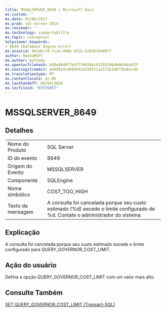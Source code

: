 ```yaml
---
title: MSSQLSERVER_8649 | Microsoft Docs
ms.custom: ''
ms.date: 03/06/2017
ms.prod: sql-server-2014
ms.reviewer: ''
ms.technology: supportability
ms.topic: conceptual
helpviewer_keywords:
- 8649 (Database Engine error)
ms.assetid: 992dbc74-7c3a-498b-9f1b-b28387640677
author: MashaMSFT
ms.author: mathoma
ms.openlocfilehash: b39ed0d8ffe5f7f601b6cb1393596d0d6546e557
ms.sourcegitcommit: ad4d92dce894592a259721a1571b1d8736abacdb
ms.translationtype: MT
ms.contentlocale: pt-BR
ms.lasthandoff: 08/04/2020
ms.locfileid: "87575857"
---
```

# <a name="mssqlserver_8649"></a>MSSQLSERVER_8649
    
## <a name="details"></a>Detalhes  
  
|||  
|-|-|  
|Nome do Produto|SQL Server|  
|ID do evento|8649|  
|Origem do Evento|MSSQLSERVER|  
|Componente|SQLEngine|  
|Nome simbólico|COST_TOO_HIGH|  
|Texto da mensagem|A consulta foi cancelada porque seu custo estimado (%d) excede o limite configurado de %d. Contate o administrador do sistema.|  
  
## <a name="explanation"></a>Explicação  
 A consulta foi cancelada porque seu custo estimado excede o limite configurado para QUERY_GOVERNOR_COST_LIMIT.  
  
## <a name="user-action"></a>Ação do usuário  
 Defina a opção QUERY_GOVERNOR_COST_LIMIT com um valor mais alto.  
  
## <a name="see-also"></a>Consulte Também  
 [SET QUERY_GOVERNOR_COST_LIMIT &#40;Transact-SQL&#41;](/sql/t-sql/statements/set-query-governor-cost-limit-transact-sql)  
  
  
